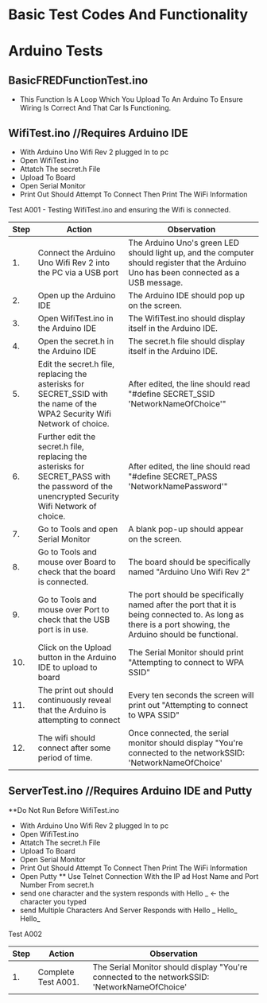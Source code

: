 # Basic Test Codes And Functionality
# Arduino Tests

## BasicFREDFunctionTest.ino
* This Function Is A Loop Which You Upload To An Arduino To Ensure Wiring Is Correct And That Car Is Functioning.

## WifiTest.ino //Requires Arduino IDE
* With Arduino Uno Wifi Rev 2 plugged In to pc
* Open WifiTest.ino
* Attatch The secret.h File
* Upload To Board
* Open Serial Monitor
* Print Out Should Attempt To Connect Then Print The WiFi Information

Test A001 - Testing WifiTest.ino and ensuring the Wifi is connected.

| Step | Action | Observation |
| --- | ------------------------------------------------------------------------------| -----------------------------------------|
| 1. | Connect the Arduino Uno Wifi Rev 2 into the PC via a USB port | The Arduino Uno's green LED should light up, and the computer should register that the Arduino Uno has been connected as a USB message. |
| 2. | Open up the Arduino IDE | The Arduino IDE should pop up on the screen.| 
| 3. | Open WifiTest.ino in the Arduino IDE| The WifiTest.ino should display itself in the Arduino IDE.|
| 4. | Open the secret.h in the Arduino IDE| The secret.h file should display itself in the Arduino IDE.|
| 5. | Edit the secret.h file, replacing the asterisks for SECRET_SSID with the name of the WPA2 Security Wifi Network of choice.| After edited, the line should read "#define SECRET_SSID 'NetworkNameOfChoice'" |
| 6. | Further edit the secret.h file, replacing the asterisks for SECRET_PASS with the password of the unencrypted Security Wifi Network of choice.| After edited, the line should read "#define SECRET_PASS 'NetworkNamePassword'" |
| 7. | Go to Tools and open Serial Monitor | A blank pop-up should appear on the screen.
| 8. | Go to Tools and mouse over Board to check that the board is connected.| The board should be specifically named "Arduino Uno Wifi Rev 2"|
| 9. | Go to Tools and mouse over Port to check that the USB port is in use. | The port should be specifically named after the port that it is being connected to. As long as there is a port showing, the Arduino should be functional.
| 10. | Click on the Upload button in the Arduino IDE to upload to board | The Serial Monitor should print "Attempting to connect to WPA SSID" |
| 11. | The print out should continuously reveal that the Arduino is attempting to connect | Every ten seconds the screen will print out "Attempting to connect to WPA SSID"
| 12. | The wifi should connect after some period of time. | Once connected, the serial monitor should display "You're connected to the networkSSID: 'NetworkNameOfChoice'|


## ServerTest.ino //Requires Arduino IDE and Putty
**Do Not Run Before WifiTest.ino
* With Arduino Uno Wifi Rev 2 plugged In to pc
* Open WifiTest.ino
* Attatch The secret.h File
* Upload To Board
* Open Serial Monitor
* Print Out Should Attempt To Connect Then Print The WiFi Information
* Open Putty
** Use Telnet Connection With the IP ad Host Name and Port Number From secret.h
* send one character and the system responds with Hello _ <- the character you typed
* send Multiple Characters And Server Responds with Hello _ Hello_ Hello_

Test A002

| Step | Action | Observation |
| --- | ------------------------------------------------------------------------------| -----------------------------------------|
| 1. | Complete Test A001. | The Serial Monitor should display "You're connected to the networkSSID: 'NetworkNameOfChoice' |

